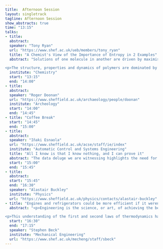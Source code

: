 ```yaml
---
title:  Afternoon Session
layout: singletrack
tagline: Afternoon Session
show_abstracts: true
time: "13:15"
talks:
- title:
  abstract:
  speaker: "Tony Ryan"
  url: "https://www.shef.ac.uk/ueb/members/tony_ryan"
  title: "A Chemist's View of the Importance of Entropy in 2 Examples"
  abstract: "Solutions of one molecule in another are driven by maximising entropy, think of the dissolution of a coloured molecule in water and the entropy can overcome unfavourable interactions between the molecules.  As the interactions between the molecules become more unfavourable they overcome the mixing entropy and separation occurs, think oil and water.  But what about more complicated molecules, those that have a water hating part and a water loving part.  A soap molecule is an oily chain with a ionic group on the end.  Water hates the oil but loves the ion, and a single soap molecule in solution makes the water molecules adopt non-random configurations to accommodate the oily chain.  To maximise the entropy the oily chains are excluded from the solution with their water loving ions remaining in solution, there is local separation on the molecule scale that maximises the entropy of the water by making little balls of soap containing ~ 100 molecules.  So this morning you relied on  the configurational entropy of water to wash before you came to work.</p>

<p>The structure, properties and dynamics of polymers are dominated by their entropy, more specifically their configurational entropy.  We will demonstrate this using a rubber band, which is made of a collection of linked polymer chains.  Rubbers have a number of unusual properties, for example they are perfectly elastic at small strains and a loaded rubber will shrink on heating.  Both of these phenomena are driven by maximum entropy.  An unperturbed polymer molecule can be described by a random walk, when you stretch a rubber the walk becomes biased in the stretching direction, and when the stretching force is removed then the relaxation back to a random walk provides a restoring force and the rubber returns to its original length. In the classical thermodynamics taught to chemistry students the entropy change is defined by the reversible heat transfer and we will feel the the entropy as heat is given out and taken in on the loading and unloading."
  institute: "Chemistry"
  start: "13:15"
  end: "14:00"
- title:
  abstract:
  speaker: "Roger Doonan"
  url: "https://www.sheffield.ac.uk/archaeology/people/doonan"
  institute: "Archeology"
  start: "14:00"
  end: "14:45"
- title: "Coffee Break"
  start: "14:45"
  end: "15:00"
- title:
  abstract:
  speaker: "Iñaki Esnaola"
  url: "https://www.sheffield.ac.uk/acse/staff/ie/index"
  institute: "Automatic Control and Systems Engineering"
  title: "All I know is that I know nothing, and I can prove it"
  abstract: "The data deluge we are witnessing highlights the need for operational definitions of information in complex systems. It comes as no surprise then to see that information theory is reaching into domains that go far beyond its original scope. However, when Shannon used entropy to quantify the information content of a message in 1948, he focused on very specific point-to-point communication systems; and the extension of information theory to complex multiterminal systems is far from complete. Moreover, the concept of information, in the wide sense, is traditionally linked to the notion of knowledge about a particular process or system. For that reason, entropy is usually envisioned as a mean for developing tools that increase our knowledge extraction capabilities. In this talk we will argue that Shannon's entropy has a less known sobering dimension to it: Entropy allows us to quantify how fundamentally ignorant we are."
  start: "15:00"
  end: "15:45"
- title:
  abstract:
  start: "15:45"
  end: "16:30"
  speaker: "Alastair Buckley"
  institute: "Physics"
  url: "https://www.sheffield.ac.uk/physics/contacts/alastair-buckley"
- title: "Engines and refrigerators could be more efficient if it weren't for that pesky second law"
  abstract: "<p>Engineering is the science, or art, of achieving the best compromise to solve problems. Many Engineers are interested in the optimisation of energy conversion. The earliest work on the second law by Carnot defined limits on the conversion of heat to work (e.g. burning coal to pump water). This was later codified by Clausius and Thomson into the second law of thermodynamics, based on heat, work and temperature. Even though these limits are inviolable, there are ways of sidestepping the laws, but many of the routes to Thermotopia are limited by technology.</p>

<p>This understanding of the first and second laws of thermodynamics have led to the development of two main families of devices, heat engines and refrigerators.  Stephen will show a few basics of Engineering thermodynamics, provide a physical insight into these limits and show some simple ways of spotting perpetual motion machines.</p>"
  start: "16:30"
  end: "17:15"
  speaker: "Stephen Beck"
  institute: "Mechanical Engineering"
  url: "https://www.shef.ac.uk/mecheng/staff/sbeck"
---
```



